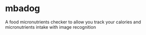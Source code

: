 # mbadog
A food micronutrients checker to allow you track your calories and micronutrients intake with image recognition
